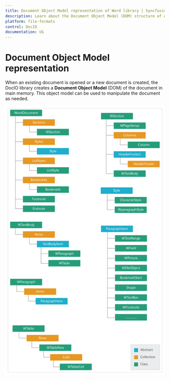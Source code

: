 ```yaml
---
title: Document Object Model representation of Word library | Syncfusion
description: Learn about the Document Object Model (DOM) structure of elements such as section, paragraph, table, text body etc. present in a Word document.
platform: file-formats
control: DocIO
documentation: UG
---
```

# Document Object Model representation

When an existing document is opened or a new document is created, the DocIO library creates a **Document Object Model** (DOM) of the document in main memory. This object model can be used to manipulate the document as needed.

![Document Object Model representation of Word library](DocumentObjectModelrepresentation_images/DocumentObjectModelrepresentation_img1.png)



